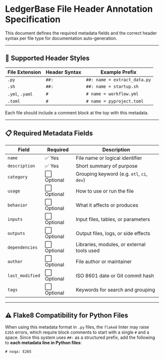# LedgerBase File Header Annotation Specification

This document defines the required metadata fields and the correct header
syntax per file type for documentation auto-generation.

---

## 📌 Supported Header Styles

| File Extension | Header Syntax | Example Prefix |
|----------------|----------------|----------------|
| `.py`          | `##:`          | `##: name = extract_data.py` |
| `.sh`          | `##:`          | `##: name = startup.sh` |
| `.yml`, `.yaml`| `#`            | `# name = workflow.yml` |
| `.toml`        | `#`            | `# name = pyproject.toml` |

Each file should include a comment block at the top with this metadata.

---

## 📋 Required Metadata Fields

| Field           | Required | Description |
|------------------|----------|-------------|
| `name`           | ✅ Yes   | File name or logical identifier |
| `description`    | ✅ Yes   | Short summary of purpose |
| `category`       | ⬜ Optional | Grouping keyword (e.g. `etl`, `ci`, `dev`) |
| `usage`          | ⬜ Optional | How to use or run the file |
| `behavior`       | ⬜ Optional | What it affects or produces |
| `inputs`         | ⬜ Optional | Input files, tables, or parameters |
| `outputs`        | ⬜ Optional | Output files, logs, or side effects |
| `dependencies`   | ⬜ Optional | Libraries, modules, or external tools used |
| `author`         | ⬜ Optional | File author or maintainer |
| `last_modified`  | ⬜ Optional | ISO 8601 date or Git commit hash |
| `tags`           | ⬜ Optional | Keywords for search and grouping |

---

## ⚠️ Flake8 Compatibility for Python Files

When using this metadata format in `.py` files, the `flake8` linter may raise
`E265` errors, which require block comments to start with a single `#` and a
space. Since this system uses `##:` as a structured prefix, add the following
to **each metadata line in Python files**:

```text
# noqa: E265
